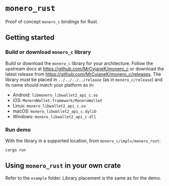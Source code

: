 # `monero_rust`
Proof of concept `monero_c` bindings for Rust.

## Getting started
<!--
### Prerequisites
You may need
```
sudo apt-get install libhidapi-dev
```
-->
### Build or download `monero_c` library
Build or download the `monero_c` library for your architecture.  Follow the 
upstream docs at https://github.com/MrCyjaneK/monero_c or download the latest 
release from https://github.com/MrCyjaneK/monero_c/releases.  The library must 
be placed in `../../../../release` (as in `monero_c/release`) and its name 
should match your platform as in:
- Android: `libmonero_libwallet2_api_c.so`
- iOS: `MoneroWallet.framework/MoneroWallet`
- Linux: `monero_libwallet2_api_c.so`
- macOS: `monero_libwallet2_api_c.dylib`
- Windows: `monero_libwallet2_api_c.dll`

### Run demo
With the library in a supported location, from `monero_c/impls/monero_rust`:
```
cargo run
```

## Using `monero_rust` in your own crate
Refer to the `example` folder.  Library placement is the same as for the demo. 
